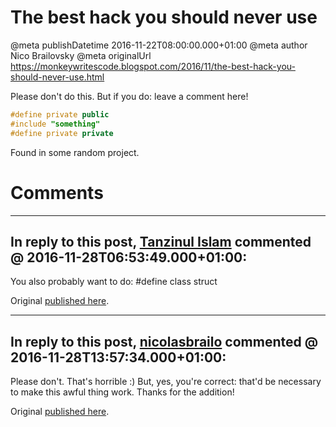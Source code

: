 # The best hack you should never use

@meta publishDatetime 2016-11-22T08:00:00.000+01:00
@meta author Nico Brailovsky
@meta originalUrl https://monkeywritescode.blogspot.com/2016/11/the-best-hack-you-should-never-use.html

Please don't do this. But if you do: leave a comment here!

```c++
#define private public
#include "something"
#define private private
```

Found in some random project.

# Comments

---
## In reply to this post, [Tanzinul Islam]() commented @ 2016-11-28T06:53:49.000+01:00:

You also probably want to do: #define class struct

Original [published here](md_blog/2016/1122_Thebesthackyoushouldneveruse.md).

---
## In reply to this post, [nicolasbrailo](/md_blog) commented @ 2016-11-28T13:57:34.000+01:00:

Please don't. That's horrible :)
But, yes, you're correct: that'd be necessary to make this awful thing work. Thanks for the addition!

Original [published here](md_blog/2016/1122_Thebesthackyoushouldneveruse.md).
